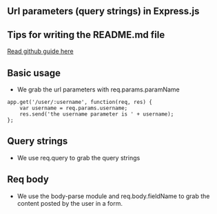 ## Url parameters (query strings) in Express.js

## Tips for writing the README.md file
[Read github guide here](https://help.github.com/articles/basic-writing-and-formatting-syntax/)


## Basic usage
* We grab the url parameters with req.params.paramName
```
app.get('/user/:username', function(req, res) {
    var username = req.params.username;
    res.send('the username parameter is ' + username);
};
```

## Query strings
* We use req.query to grab the query strings


## Req body
* We use the body-parse module and req.body.fieldName to grab the content posted by the user in a form.